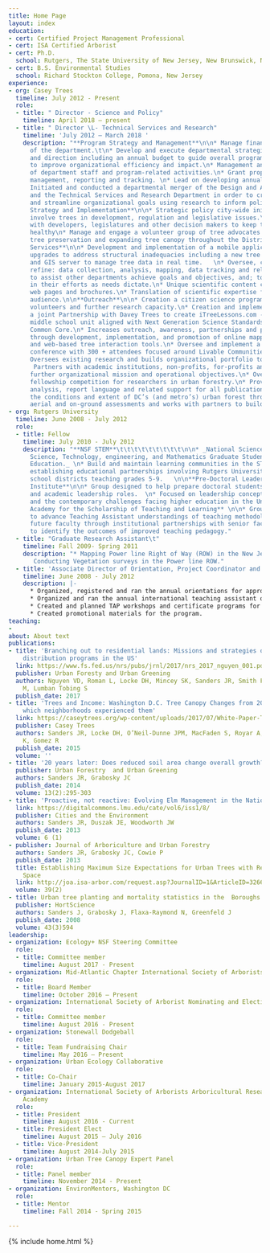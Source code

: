 ```yaml
---
title: Home Page
layout: index
education:
- cert: Certified Project Management Professional
- cert: ISA Certified Arborist
- cert: Ph.D.
  school: Rutgers, The State University of New Jersey, New Brunswick, New Jersey
- cert: B.S. Environmental Studies
  school: Richard Stockton College, Pomona, New Jersey
experience:
- org: Casey Trees
  timeline: July 2012 - Present
  role:
  - title: " Director - Science and Policy"
    timeline: April 2018 – present
  - title: " Director \L- Technical Services and Research"
    timeline: 'July 2012 – March 2018 '
    description: "**Program Strategy and Management**\n\n* Manage finances and operations
      of the department.\t\n* Develop and execute departmental strategic plan, support
      and direction including an annual budget to guide overall programmatic direction
      to improve organizational efficiency and impact.\n* Management and evaluation
      of department staff and program-related activities.\n* Grant proposal, implementation,
      management, reporting and tracking. \n* Lead on developing annual program evaluations.\n*
      Initiated and conducted a departmental merger of the Design and Advocacy Department
      and the Technical Services and Research Department in order to create efficiencies
      and streamline organizational goals using research to inform policy.\n\n**Policy
      Strategy and Implementation**\n\n* Strategic policy city-wide initiatives that
      involve trees in development, regulation and legislative issues.\n* Communicate
      with developers, legislatures and other decision makers to keep the urban forest
      healthy\n* Manage and engage a volunteer group of tree advocates around development,
      tree preservation and expanding tree canopy throughout the District.\n\n\t**Technical
      Services**\n\n* Development and implementation of a mobile application and technological
      upgrades to address structural inadequacies including a new tree tracking application
      and GIS server to manage tree data in real time.   \n* Oversee, conduct and
      refine: data collection, analysis, mapping, data tracking and related services
      to assist other departments achieve goals and objectives, and; to assist partners
      in their efforts as needs dictate.\n* Unique scientific content creation for
      web pages and brochures.\n* Translation of scientific expertise for a non-technical
      audience.\n\n**Outreach**\n\n* Creation a citizen science program to engage
      volunteers and further research capacity.\n* Creation and implementation of
      a joint Partnership with Davey Trees to create iTreeLessons.com - a freely available
      middle school unit aligned with Next Generation Science Standards (NGSS) and
      Common Core.\n* Increases outreach, awareness, partnerships and participation
      through development, implementation, and promotion of online mapping, CT application
      and web-based tree interaction tools.\n* Oversee and implement a biennial research
      conference with 300 + attendees focused around Livable Communities.\n\n**Research**\n\n*
      Oversees existing research and builds organizational portfolio to increase research.
       Partners with academic institutions, non-profits, for-profits and others to
      further organizational mission and operational objectives.\n* Oversees annual
      fellowship competition for researchers in urban forestry.\n* Provides data compilation,
      analysis, report language and related support for all publications.\n* Monitors
      the conditions and extent of DC’s (and metro’s) urban forest through regular
      aerial and on-ground assessments and works with partners to build regional coordination/cooperation."
- org: Rutgers University
  timeline: June 2008 - July 2012
  role:
  - title: Fellow
    timeline: July 2010 - July 2012
    description: "**NSF STEM**\t\t\t\t\t\t\t\t\t\n\n* _National Science Foundation
      Science, Technology, engineering, and Mathematics Graduate Students in K-12
      Education._ \n* Build and maintain learning communities in the STEM fields by
      establishing educational partnerships involving Rutgers University and local
      school districts teaching grades 5-9.   \n\n**Pre-Doctoral Leadership Development
      Institute**\n\n* Group designed to help prepare doctoral students for faculty
      and academic leadership roles.  \n* Focused on leadership concepts and competencies,
      and the contemporary challenges facing higher education in the United States.\n\n**Carnegie/Rutgers
      Academy for the Scholarship of Teaching and Learning** \n\n* Group created initiatives
      to advance Teaching Assistant understandings of teaching methodologies.\n* Prepared
      future faculty through institutional partnerships with senior faculty.\n* Assessment
      to identify the outcomes of improved teaching pedagogy."
  - title: "Graduate Research Assistant\t"
    timeline: Fall 2009- Spring 2011
    description: "* Mapping Power line Right of Way (ROW) in the New Jersey Pinelands.
       Conducting Vegetation surveys in the Power line ROW."
  - title: 'Associate Director of Orientation, Project Coordinator and Assessment '
    timeline: June 2008 - July 2012
    description: |-
      * Organized, registered and ran the annual orientations for approximately 300 new teaching assistants and part-time lecturers.
      * Organized and ran the annual international teaching assistant orientation
      * Created and planned TAP workshops and certificate programs for graduate students and faculty.
      * Created promotional materials for the program.
teaching:
-
about: About text
publications:
- title: 'Branching out to residential lands: Missions and strategies of five tree
    distribution programs in the US'
  link: https://www.fs.fed.us/nrs/pubs/jrnl/2017/nrs_2017_nguyen_001.pdf
  publisher: Urban Foresty and Urban Greening
  authors: Nguyen VD, Roman L, Locke DH, Mincey SK, Sanders JR, Smith Fichman E, Duran-Mitchell
    M, Lumban Tobing S
  publish_date: 2017
- title: 'Trees and Income: Washington D.C. Tree Canopy Changes from 2006-2011 and
    which neighborhoods experienced them'
  link: https://caseytrees.org/wp-content/uploads/2017/07/White-Paper-Trees-and-Income.pdf
  publisher: Casey Trees
  authors: Sanders JR, Locke DH, O’Neil-Dunne JPM, MacFaden S, Royar A, Pelletier
    K, Gomez R
  publish_date: 2015
  volume: ''
- title: '20 years later: Does reduced soil area change overall growth?'
  publisher: Urban Forestry  and Urban Greening
  authors: Sanders JR, Grabosky JC
  publish_date: 2014
  volume: 13(2):295-303
- title: 'Proactive, not reactive: Evolving Elm Management in the Nation’s  Capital'
  link: https://digitalcommons.lmu.edu/cate/vol6/iss1/8/
  publisher: Cities and the Environment
  authors: Sanders JR, Duszak JE, Woodworth JW
  publish_date: 2013
  volume: 6 (1)
- publisher: Journal of Arboriculture and Urban Forestry
  authors: Sanders JR, Grabosky JC, Cowie P
  publish_date: 2013
  title: Establishing Maximum Size Expectations for Urban Trees with Regard to  Designed
    Space
  link: http://joa.isa-arbor.com/request.asp?JournalID=1&ArticleID=3266&Type=2
  volume: 39(2)
- title: Urban tree planting and mortality statistics in the  Boroughs of NYC
  publisher: HortScience
  authors: Sanders J, Grabosky J, Flaxa-Raymond N, Greenfeld J
  publish_date: 2008
  volume: 43(3)594
leadership:
- organization: Ecology+ NSF Steering Committee
  role:
  - title: Committee member
    timeline: August 2017 - Present
- organization: Mid-Atlantic Chapter International Society of Arborists
  role:
  - title: Board Member
    timeline: October 2016 – Present
- organization: International Society of Arborist Nominating and Elections Committee
  role:
  - title: Committee member
    timeline: August 2016 - Present
- organization: Stonewall Dodgeball
  role:
  - title: Team Fundraising Chair
    timeline: May 2016 – Present
- organization: Urban Ecology Collaborative
  role:
  - title: Co-Chair
    timeline: January 2015-August 2017
- organization: International Society of Arborists Arboricultural Research and Education
    Academy
  role:
  - title: President
    timeline: August 2016 - Current
  - title: President Elect
    timeline: August 2015 – July 2016
  - title: Vice-President
    timeline: August 2014-July 2015
- organization: Urban Tree Canopy Expert Panel
  role:
  - title: Panel member
    timeline: November 2014 - Present
- organization: EnvironMentors, Washington DC
  role:
  - title: Mentor
    timeline: Fall 2014 - Spring 2015

---
```

{% include home.html %}

